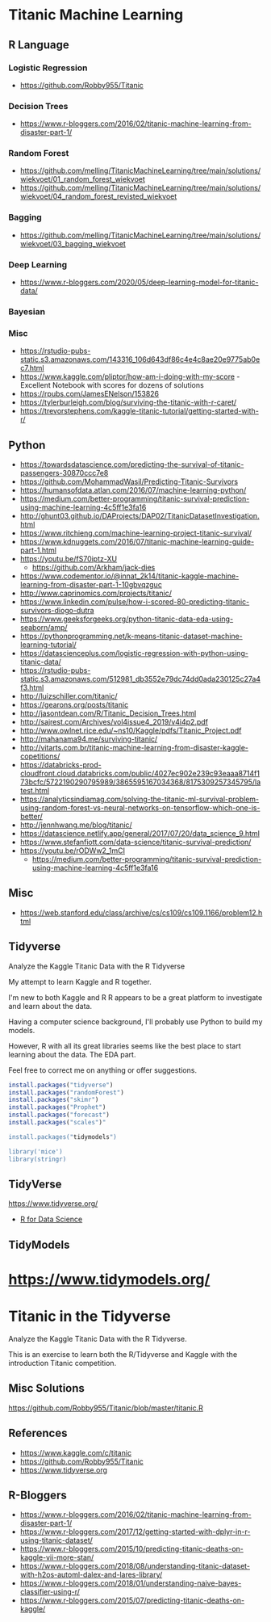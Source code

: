 # Titanic Machine Learning

## R Language

### Logistic Regression

- https://github.com/Robby955/Titanic

### Decision Trees

- https://www.r-bloggers.com/2016/02/titanic-machine-learning-from-disaster-part-1/

### Random Forest

- https://github.com/melling/TitanicMachineLearning/tree/main/solutions/wiekvoet/01_random_forest_wiekvoet
- https://github.com/melling/TitanicMachineLearning/tree/main/solutions/wiekvoet/04_random_forest_revisted_wiekvoet

### Bagging

- https://github.com/melling/TitanicMachineLearning/tree/main/solutions/wiekvoet/03_bagging_wiekvoet

### Deep Learning

- https://www.r-bloggers.com/2020/05/deep-learning-model-for-titanic-data/


### Bayesian

### Misc

- https://rstudio-pubs-static.s3.amazonaws.com/143316_106d643df86c4e4c8ae20e9775ab0ec7.html
- https://www.kaggle.com/pliptor/how-am-i-doing-with-my-score - Excellent Notebook with scores for dozens of solutions
- https://rpubs.com/JamesENelson/153826
- https://tylerburleigh.com/blog/surviving-the-titanic-with-r-caret/
- https://trevorstephens.com/kaggle-titanic-tutorial/getting-started-with-r/


## Python

- https://towardsdatascience.com/predicting-the-survival-of-titanic-passengers-30870ccc7e8
- https://github.com/MohammadWasil/Predicting-Titanic-Survivors
- https://humansofdata.atlan.com/2016/07/machine-learning-python/
- https://medium.com/better-programming/titanic-survival-prediction-using-machine-learning-4c5ff1e3fa16
- http://ghunt03.github.io/DAProjects/DAP02/TitanicDatasetInvestigation.html
- https://www.ritchieng.com/machine-learning-project-titanic-survival/
- https://www.kdnuggets.com/2016/07/titanic-machine-learning-guide-part-1.html
- https://youtu.be/fS70iptz-XU
   - https://github.com/Arkham/jack-dies
- https://www.codementor.io/@innat_2k14/titanic-kaggle-machine-learning-from-disaster-part-1-10gbvqzguc
- http://www.caprinomics.com/projects/titanic/
- https://www.linkedin.com/pulse/how-i-scored-80-predicting-titanic-survivors-diogo-dutra
- https://www.geeksforgeeks.org/python-titanic-data-eda-using-seaborn/amp/
- https://pythonprogramming.net/k-means-titanic-dataset-machine-learning-tutorial/
- https://datascienceplus.com/logistic-regression-with-python-using-titanic-data/
- https://rstudio-pubs-static.s3.amazonaws.com/512981_db3552e79dc74dd0ada230125c27a4f3.html
- http://luizschiller.com/titanic/
- https://gearons.org/posts/titanic
- http://jasontdean.com/R/Titanic_Decision_Trees.html
- http://sajrest.com/Archives/vol4issue4_2019/v4i4p2.pdf
- http://www.owlnet.rice.edu/~ns10/Kaggle/pdfs/Titanic_Project.pdf
- http://mahanama94.me/surviving-titanic/
- http://vitarts.com.br/titanic-machine-learning-from-disaster-kaggle-copetitions/
- https://databricks-prod-cloudfront.cloud.databricks.com/public/4027ec902e239c93eaaa8714f173bcfc/5722190290795989/3865595167034368/8175309257345795/latest.html
- https://analyticsindiamag.com/solving-the-titanic-ml-survival-problem-using-random-forest-vs-neural-networks-on-tensorflow-which-one-is-better/
- http://jennhwang.me/blog/titanic/
- https://datascience.netlify.app/general/2017/07/20/data_science_9.html
- https://www.stefanfiott.com/data-science/titanic-survival-prediction/
- https://youtu.be/rODWw2_1mCI
   - https://medium.com/better-programming/titanic-survival-prediction-using-machine-learning-4c5ff1e3fa16


## Misc

- https://web.stanford.edu/class/archive/cs/cs109/cs109.1166/problem12.html

## Tidyverse

Analyze the Kaggle Titanic Data with the R Tidyverse

My attempt to learn Kaggle and R together.

I'm new to both Kaggle and R
R appears to be a great platform to investigate and learn about the data.

Having a computer science background, I'll probably use Python to build my models.

However, R with all its great libraries seems like the best place to start learning about the data.  The EDA part.

Feel free to correct me on anything or offer suggestions.  

```r
install.packages("tidyverse")
install.packages("randomForest")
install.packages("skimr")
install.packages("Prophet")
install.packages("forecast")
install.packages("scales")"

install.packages("tidymodels")

library('mice') 
library(stringr)

```

## TidyVerse

https://www.tidyverse.org/

- [R for Data Science](https://r4ds.had.co.nz/)

## TidyModels

https://www.tidymodels.org/
=======
# Titanic in the Tidyverse

Analyze the Kaggle Titanic Data with the R Tidyverse.

This is an exercise to learn both the R/Tidyverse and Kaggle with the introduction Titanic competition.

## Misc Solutions

https://github.com/Robby955/Titanic/blob/master/titanic.R


## References

- https://www.kaggle.com/c/titanic
- https://github.com/Robby955/Titanic
- https://www.tidyverse.org

## R-Bloggers

- https://www.r-bloggers.com/2016/02/titanic-machine-learning-from-disaster-part-1/
- https://www.r-bloggers.com/2017/12/getting-started-with-dplyr-in-r-using-titanic-dataset/
- https://www.r-bloggers.com/2015/10/predicting-titanic-deaths-on-kaggle-vii-more-stan/
- https://www.r-bloggers.com/2018/08/understanding-titanic-dataset-with-h2os-automl-dalex-and-lares-library/
- https://www.r-bloggers.com/2018/01/understanding-naive-bayes-classifier-using-r/
- https://www.r-bloggers.com/2015/07/predicting-titanic-deaths-on-kaggle/

